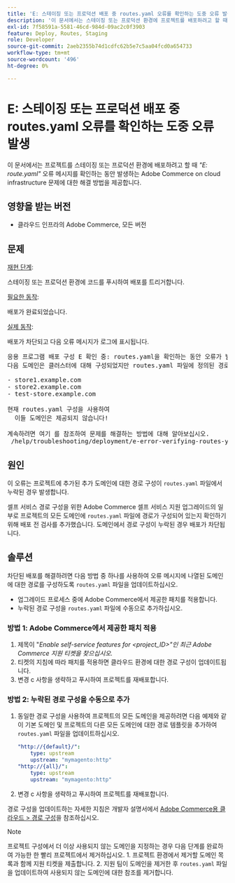 ```yaml
---
title: 'E: 스테이징 또는 프로덕션 배포 중 routes.yaml 오류를 확인하는 도중 오류 발생'
description: '이 문서에서는 스테이징 또는 프로덕션 환경에 프로젝트를 배포하려고 할 때 *"E: route.yaml"* 오류 메시지가 표시되는 클라우드 인프라의 Adobe Commerce 문제에 대한 해결 방법을 제공합니다.'
exl-id: 7f58591a-5581-46cd-984d-09ac2c0f3903
feature: Deploy, Routes, Staging
role: Developer
source-git-commit: 2aeb2355b74d1cdfc62b5e7c5aa04fcd0a654733
workflow-type: tm+mt
source-wordcount: '496'
ht-degree: 0%

---
```


# E: 스테이징 또는 프로덕션 배포 중 routes.yaml 오류를 확인하는 도중 오류 발생

이 문서에서는 프로젝트를 스테이징 또는 프로덕션 환경에 배포하려고 할 때 *&quot;E: route.yaml&quot;* 오류 메시지를 확인하는 동안 발생하는 Adobe Commerce on cloud infrastructure 문제에 대한 해결 방법을 제공합니다.

## 영향을 받는 버전

* 클라우드 인프라의 Adobe Commerce, 모든 버전

## 문제

<u>재현 단계</u>:

스테이징 또는 프로덕션 환경에 코드를 푸시하여 배포를 트리거합니다.

<u>필요한 동작</u>:

배포가 완료되었습니다.

<u>실제 동작</u>:

배포가 차단되고 다음 오류 메시지가 로그에 표시됩니다.

<pre>응용 프로그램 배포 구성 E 확인 중: routes.yaml을 확인하는 동안 오류가 발생했습니다.
다음 도메인은 클러스터에 대해 구성되었지만 routes.yaml 파일에 정의된 경로가 없습니다.

&#x200B;- store1.example.com
&#x200B;- store2.example.com
&#x200B;- test-store.example.com

현재 routes.yaml 구성을 사용하여
  이들 도메인은 제공되지 않습니다!

계속하려면 여기 를 참조하여 문제를 해결하는 방법에 대해 알아보십시오.
 /help/troubleshooting/deployment/e-error-verifying-routes-yaml-error-during-staging-or-production-deploy.md</pre>

## 원인

이 오류는 프로젝트에 추가된 추가 도메인에 대한 경로 구성이 `routes.yaml` 파일에서 누락된 경우 발생합니다.

셀프 서비스 경로 구성을 위한 Adobe Commerce 셀프 서비스 지원 업그레이드의 일부로 프로젝트의 모든 도메인에 `routes.yaml` 파일에 경로가 구성되어 있는지 확인하기 위해 배포 전 검사를 추가했습니다. 도메인에서 경로 구성이 누락된 경우 배포가 차단됩니다.

## 솔루션

차단된 배포를 해결하려면 다음 방법 중 하나를 사용하여 오류 메시지에 나열된 도메인에 대한 경로를 구성하도록 `routes.yaml` 파일을 업데이트하십시오.

* 업그레이드 프로세스 중에 Adobe Commerce에서 제공한 패치를 적용합니다.
* 누락된 경로 구성을 `routes.yaml` 파일에 수동으로 추가하십시오.

### 방법 1: Adobe Commerce에서 제공한 패치 적용

1. 제목이 &quot;*Enable self-service features for &lt;project\_ID>&quot;인 최근 Adobe Commerce 지원 티켓을 찾으십시오.*
1. 티켓의 지침에 따라 패치를 적용하면 클라우드 환경에 대한 경로 구성이 업데이트됩니다.
1. 변경 с 사항을 생략하고 푸시하여 프로젝트를 재배포합니다.

### 방법 2: 누락된 경로 구성을 수동으로 추가

1. 동일한 경로 구성을 사용하여 프로젝트의 모든 도메인을 제공하려면 다음 예제와 같이 기본 도메인 및 프로젝트의 다른 모든 도메인에 대한 경로 템플릿을 추가하여 `routes.yaml` 파일을 업데이트하십시오.

   ```yaml
   "http://{default}/":
       type: upstream
       upstream: "mymagento:http"
   "http://{all}/":
       type: upstream
       upstream: "mymagento:http"
   ```

1. 변경 с 사항을 생략하고 푸시하여 프로젝트를 재배포합니다.

경로 구성을 업데이트하는 자세한 지침은 개발자 설명서에서 [Adobe Commerce용 클라우드 > 경로 구성](https://experienceleague.adobe.com/ko/docs/commerce-cloud-service/user-guide/configure/routes/routes-yaml)을 참조하십시오.

>[!NOTE]
>
>프로젝트 구성에서 더 이상 사용되지 않는 도메인을 지정하는 경우 다음 단계를 완료하여 가능한 한 빨리 프로젝트에서 제거하십시오. 1. 프로젝트 환경에서 제거할 도메인 목록과 함께 지원 티켓을 제출합니다. 2. 지원 팀이 도메인을 제거한 후 `routes.yaml` 파일을 업데이트하여 사용되지 않는 도메인에 대한 참조를 제거합니다.
